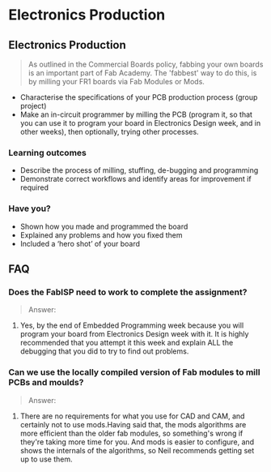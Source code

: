 # Electronics Production

## Electronics Production

> As outlined in the Commercial Boards policy, fabbing your own boards is an important part of Fab Academy. The 'fabbest' way to do this, is by milling your FR1 boards via Fab Modules or Mods.
* Characterise the specifications of your PCB production process (group project)
* Make an in-circuit programmer by milling the PCB (program it, so that you can use it to program your board in Electronics Design week, and in other weeks), then optionally, trying other processes.

### Learning outcomes

* Describe the process of milling, stuffing, de-bugging and programming
* Demonstrate correct workflows and identify areas for improvement if required

### Have you?

* Shown how you made and programmed the board
* Explained any problems and how you fixed them
* Included a ‘hero shot’ of your board

## FAQ

### Does the FabISP need to work to complete the assignment?
> Answer:
1. Yes, by the end of Embedded Programming week because you will program your board from Electronics Design week with it. It is highly recommended that you attempt it this week and explain ALL the debugging that you did to try to find out problems.

### Can we use the locally compiled version of Fab modules to mill PCBs and moulds?
> Answer:
1. There are no requirements for what you use for CAD and CAM, and certainly not to use mods.Having said that, the mods algorithms are more efficient than the older fab modules, so something's wrong if they're taking more time for you. And mods is easier to configure, and shows the internals of the algorithms, so Neil recommends getting set up to use them.
